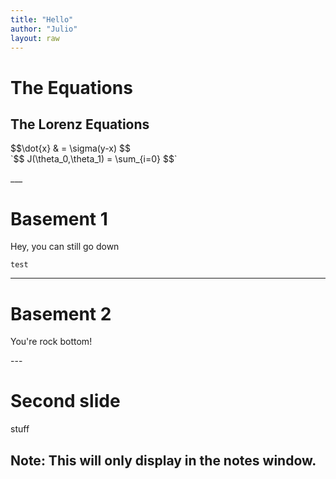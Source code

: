 ```yaml
---
title: "Hello"
author: "Julio"
layout: raw
---
```


# The Equations
<script src="plugin/math/math.js"></script>
<script>
  Reveal.initialize({ plugins: [ RevealMath.KaTeX ] });
</script>

<section>
  <h2>The Lorenz Equations</h2>
 $$\dot{x} &amp; = \sigma(y-x) $$
</section>

<section data-markdown>
  `$$ J(\theta_0,\theta_1) = \sum_{i=0} $$`
</section>

___  <!-- "___" Makes a basement slide -->

# Basement 1

Hey, you can still go down

```
test
```

___

# Basement 2

You're rock bottom!

--- <!-- "---" Makes the next slide -->

# Second slide

stuff

Note:
This will only display in the notes window.
---
